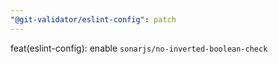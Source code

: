 ```yaml
---
"@git-validator/eslint-config": patch
---
```


feat(eslint-config): enable `sonarjs/no-inverted-boolean-check`
